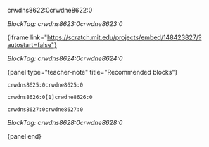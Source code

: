 crwdns8622:0crwdne8622:0

*BlockTag: crwdns8623:0crwdne8623:0*

{iframe link="https://scratch.mit.edu/projects/embed/148423827/?autostart=false"}

*BlockTag: crwdns8624:0crwdne8624:0*

{panel type="teacher-note" title="Recommended blocks"}

```scratch
crwdns8625:0crwdne8625:0
```

<pre><code class="scratch:split:random">crwdns8626:0[1]crwdne8626:0
</code></pre>

<pre><code class="scratch:split">crwdns8627:0crwdne8627:0
</code></pre>

*BlockTag: crwdns8628:0crwdne8628:0*

{panel end}